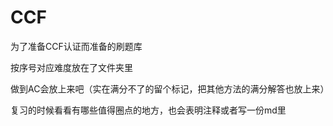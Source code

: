 # CCF
为了准备CCF认证而准备的刷题库

按序号对应难度放在了文件夹里

做到AC会放上来吧（实在满分不了的留个标记，把其他方法的满分解答也放上来）

复习的时候看看有哪些值得圈点的地方，也会表明注释或者写一份md里
